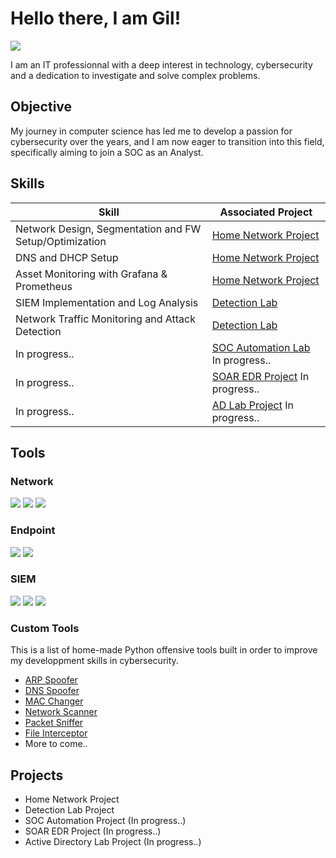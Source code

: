 # Hello there, I am Gil!
<a href="https://www.linkedin.com/in/gil-neves-88591bb2"><img src="https://img.shields.io/badge/-LinkedIn-0072b1?&style=for-the-badge&logo=linkedin&logoColor=white" /></a>

I am an IT professionnal with a deep interest in technology, cybersecurity and a dedication to investigate and solve complex problems.

## Objective

My journey in computer science has led me to develop a passion for cybersecurity over the years, and I am now eager to transition into this field, specifically aiming to join a SOC as an Analyst.

## Skills

| Skill                                                         | Associated Project         |
|---------------------------------------------------------------|----------------------------|
| Network Design, Segmentation and FW Setup/Optimization        | <a href="https://github.com/g-nvs/NetworkLab">Home Network Project</a> | 
| DNS and DHCP Setup                                            | <a href="https://github.com/g-nvs/NetworkLab">Home Network Project</a> |
| Asset Monitoring with Grafana & Prometheus                    | <a href="https://github.com/g-nvs/NetworkLab">Home Network Project</a> |
| SIEM Implementation and Log Analysis                          | <a href="https://github.com/g-nvs/DetectionLab">Detection Lab</a> |
| Network Traffic Monitoring and Attack Detection               | <a href="https://github.com/g-nvs/DetectionLab">Detection Lab</a> |
| In progress..                                                           | <a href="#">SOC Automation Lab</a> In progress.. |
| In progress..                                                           | <a href="#">SOAR EDR Project</a> In progress.. |
| In progress..                                                           | <a href="#">AD Lab Project</a> In progress.. |

## Tools

### Network
<div>
    <img src=https://img.shields.io/badge/Wireshark-blue>
    <img src=https://img.shields.io/badge/Suricata-red>
    <img src=https://img.shields.io/badge/Zeek-orange>
</div>

### Endpoint
<div>
    <img src=https://img.shields.io/badge/Wazuh%20Agent-blue>
    <img src=https://img.shields.io/badge/LimaCharlie-blue>
</div>

### SIEM
<div>
    <img src=https://img.shields.io/badge/Wazuh-blue>
    <img src=https://img.shields.io/badge/Splunk-green>
    <img src=https://img.shields.io/badge/ELK-yellow>
</div>

### Custom Tools
This is a list of home-made Python offensive tools built in order to improve my developpment skills in cybersecurity.

- <a href="https://github.com/g-nvs/pythonlab/tree/main/ARPSpoofer">ARP Spoofer</a>
- <a href="https://github.com/g-nvs/pythonlab/tree/main/DNSSpoofer">DNS Spoofer</a>
- <a href="https://github.com/g-nvs/pythonlab/tree/main/MACChanger">MAC Changer</a>
- <a href="https://github.com/g-nvs/pythonlab/tree/main/NetworkScanner">Network Scanner</a>
- <a href="https://github.com/g-nvs/pythonlab/tree/main/PacketSniffer">Packet Sniffer</a>
- <a href="https://github.com/g-nvs/pythonlab/tree/main/FileInterceptor">File Interceptor</a>
- More to come..

## Projects
- Home Network Project
- Detection Lab Project
- SOC Automation Project (In progress..)
- SOAR EDR Project (In progress..)
- Active Directory Lab Project (In progress..)


